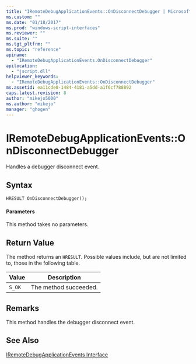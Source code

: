 ```yaml
---
title: "IRemoteDebugApplicationEvents::OnDisconnectDebugger | Microsoft Docs"
ms.custom: ""
ms.date: "01/18/2017"
ms.prod: "windows-script-interfaces"
ms.reviewer: ""
ms.suite: ""
ms.tgt_pltfrm: ""
ms.topic: "reference"
apiname: 
  - "IRemoteDebugApplicationEvents.OnDisconnectDebugger"
apilocation: 
  - "jscript.dll"
helpviewer_keywords: 
  - "IRemoteDebugApplicationEvents::OnDisconnectDebugger"
ms.assetid: ea11cde0-1484-4181-a5dd-a1f6cf788892
caps.latest.revision: 8
author: "mikejo5000"
ms.author: "mikejo"
manager: "ghogen"
---
```

# IRemoteDebugApplicationEvents::OnDisconnectDebugger
Handles a debugger disconnect event.  
  
## Syntax  
  
```  
HRESULT OnDisconnectDebugger();  
```  
  
#### Parameters  
 This method takes no parameters.  
  
## Return Value  
 The method returns an `HRESULT`. Possible values include, but are not limited to, those in the following table.  
  
|Value|Description|  
|-----------|-----------------|  
|`S_OK`|The method succeeded.|  
  
## Remarks  
 This method handles the debugger disconnect event.  
  
## See Also  
 [IRemoteDebugApplicationEvents Interface](../../winscript/reference/iremotedebugapplicationevents-interface.md)